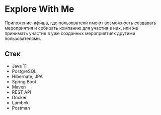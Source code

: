 # Explore With Me
Приложение-афиша, где пользователи имеют возможность создавать мероприятия и собирать компанию для участия в них, или же принимать участие в уже созданных мероприятиях другими пользователями.

## Стек  
- Java 11
- PostgreSQL
- Hibernate, JPA
- Spring Boot
- Maven
- REST API
- Docker
- Lombok
- Postman
